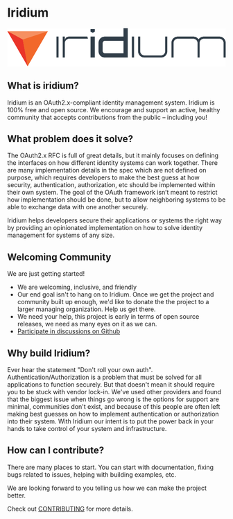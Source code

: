 # Iridium
![iridium](assets/color/iridium-3C-large.png)

## What is iridium?
Iridium is an OAuth2.x-compliant identity management system.  Iridium is 100% free and open source. We encourage and support an active, healthy community that accepts contributions from the public – including you!

## What problem does it solve?
The OAuth2.x RFC is full of great details, but it mainly focuses on defining the interfaces on how different identity systems can work together.  There are many implementation details in the spec which are not defined on purpose, which requires developers to make the best guess at how security, authentication, authorization, etc should be implemented within their own system.  The goal of the OAuth framework isn’t meant to restrict how implementation should be done, but to allow neighboring systems to be able to exchange data with one another securely.

Iridium helps developers secure their applications or systems the right way by providing an opinionated implementation on how to solve identity management for systems of any size.

## Welcoming Community
We are just getting started!
* We are welcoming, inclusive, and friendly
* Our end goal isn't to hang on to Iridium.  Once we get the project and community built up enough, we'd like to donate the
  the project to a larger managing organization. Help us get there.
* We need your help, this project is early in terms of open source releases, we need as many eyes on it as we can.
* [Participate in discussions on Github](https://github.com/IridiumIdentity/iridium/discussions)

## Why build Iridium?

Ever hear the statement "Don't roll your own auth".  Authentication/Authorization
is a problem that must be solved for all applications to function securely. But that doesn't mean it should require you
to be stuck with vendor lock-in. We've used other providers and found that the biggest issue when things go wrong is
the options for support are minimal, communities don't exist, and because of this people are often left making best guesses
on how to implement authentication or authorization into their system. With Iridium our intent is to put the power back in
your hands to take control of your system and infrastructure.


## How can I contribute?
There are many places to start.  You can start with documentation, fixing bugs related to issues, helping with building examples, etc.

We are looking forward to you telling us how we can make the project better.

Check out [CONTRIBUTING](./CONTRIBUTING.md) for more details.

